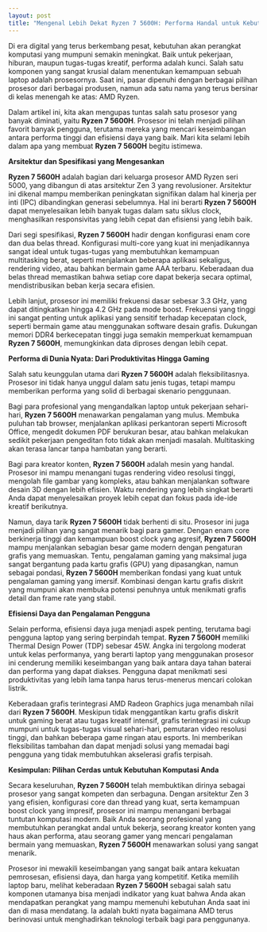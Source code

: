 ```yaml
---
layout: post
title: "Mengenal Lebih Dekat Ryzen 7 5600H: Performa Handal untuk Kebutuhan Modern"
---
```


Di era digital yang terus berkembang pesat, kebutuhan akan perangkat komputasi yang mumpuni semakin meningkat. Baik untuk pekerjaan, hiburan, maupun tugas-tugas kreatif, performa adalah kunci. Salah satu komponen yang sangat krusial dalam menentukan kemampuan sebuah laptop adalah prosesornya. Saat ini, pasar dipenuhi dengan berbagai pilihan prosesor dari berbagai produsen, namun ada satu nama yang terus bersinar di kelas menengah ke atas: AMD Ryzen.

Dalam artikel ini, kita akan mengupas tuntas salah satu prosesor yang banyak diminati, yaitu **Ryzen 7 5600H**. Prosesor ini telah menjadi pilihan favorit banyak pengguna, terutama mereka yang mencari keseimbangan antara performa tinggi dan efisiensi daya yang baik. Mari kita selami lebih dalam apa yang membuat **Ryzen 7 5600H** begitu istimewa.

**Arsitektur dan Spesifikasi yang Mengesankan**

**Ryzen 7 5600H** adalah bagian dari keluarga prosesor AMD Ryzen seri 5000, yang dibangun di atas arsitektur Zen 3 yang revolusioner. Arsitektur ini dikenal mampu memberikan peningkatan signifikan dalam hal kinerja per inti (IPC) dibandingkan generasi sebelumnya. Hal ini berarti **Ryzen 7 5600H** dapat menyelesaikan lebih banyak tugas dalam satu siklus clock, menghasilkan responsivitas yang lebih cepat dan efisiensi yang lebih baik.

Dari segi spesifikasi, **Ryzen 7 5600H** hadir dengan konfigurasi enam core dan dua belas thread. Konfigurasi multi-core yang kuat ini menjadikannya sangat ideal untuk tugas-tugas yang membutuhkan kemampuan multitasking berat, seperti menjalankan beberapa aplikasi sekaligus, rendering video, atau bahkan bermain game AAA terbaru. Keberadaan dua belas thread memastikan bahwa setiap core dapat bekerja secara optimal, mendistribusikan beban kerja secara efisien.

Lebih lanjut, prosesor ini memiliki frekuensi dasar sebesar 3.3 GHz, yang dapat ditingkatkan hingga 4.2 GHz pada mode boost. Frekuensi yang tinggi ini sangat penting untuk aplikasi yang sensitif terhadap kecepatan clock, seperti bermain game atau menggunakan software desain grafis. Dukungan memori DDR4 berkecepatan tinggi juga semakin memperkuat kemampuan **Ryzen 7 5600H**, memungkinkan data diproses dengan lebih cepat.

**Performa di Dunia Nyata: Dari Produktivitas Hingga Gaming**

Salah satu keunggulan utama dari **Ryzen 7 5600H** adalah fleksibilitasnya. Prosesor ini tidak hanya unggul dalam satu jenis tugas, tetapi mampu memberikan performa yang solid di berbagai skenario penggunaan.

Bagi para profesional yang mengandalkan laptop untuk pekerjaan sehari-hari, **Ryzen 7 5600H** menawarkan pengalaman yang mulus. Membuka puluhan tab browser, menjalankan aplikasi perkantoran seperti Microsoft Office, mengedit dokumen PDF berukuran besar, atau bahkan melakukan sedikit pekerjaan pengeditan foto tidak akan menjadi masalah. Multitasking akan terasa lancar tanpa hambatan yang berarti.

Bagi para kreator konten, **Ryzen 7 5600H** adalah mesin yang handal. Prosesor ini mampu menangani tugas rendering video resolusi tinggi, mengolah file gambar yang kompleks, atau bahkan menjalankan software desain 3D dengan lebih efisien. Waktu rendering yang lebih singkat berarti Anda dapat menyelesaikan proyek lebih cepat dan fokus pada ide-ide kreatif berikutnya.

Namun, daya tarik **Ryzen 7 5600H** tidak berhenti di situ. Prosesor ini juga menjadi pilihan yang sangat menarik bagi para gamer. Dengan enam core berkinerja tinggi dan kemampuan boost clock yang agresif, **Ryzen 7 5600H** mampu menjalankan sebagian besar game modern dengan pengaturan grafis yang memuaskan. Tentu, pengalaman gaming yang maksimal juga sangat bergantung pada kartu grafis (GPU) yang dipasangkan, namun sebagai pondasi, **Ryzen 7 5600H** memberikan fondasi yang kuat untuk pengalaman gaming yang imersif. Kombinasi dengan kartu grafis diskrit yang mumpuni akan membuka potensi penuhnya untuk menikmati grafis detail dan frame rate yang stabil.

**Efisiensi Daya dan Pengalaman Pengguna**

Selain performa, efisiensi daya juga menjadi aspek penting, terutama bagi pengguna laptop yang sering berpindah tempat. **Ryzen 7 5600H** memiliki Thermal Design Power (TDP) sebesar 45W. Angka ini tergolong moderat untuk kelas performanya, yang berarti laptop yang menggunakan prosesor ini cenderung memiliki keseimbangan yang baik antara daya tahan baterai dan performa yang dapat diakses. Pengguna dapat menikmati sesi produktivitas yang lebih lama tanpa harus terus-menerus mencari colokan listrik.

Keberadaan grafis terintegrasi AMD Radeon Graphics juga menambah nilai dari **Ryzen 7 5600H**. Meskipun tidak menggantikan kartu grafis diskrit untuk gaming berat atau tugas kreatif intensif, grafis terintegrasi ini cukup mumpuni untuk tugas-tugas visual sehari-hari, pemutaran video resolusi tinggi, dan bahkan beberapa game ringan atau esports. Ini memberikan fleksibilitas tambahan dan dapat menjadi solusi yang memadai bagi pengguna yang tidak membutuhkan akselerasi grafis terpisah.

**Kesimpulan: Pilihan Cerdas untuk Kebutuhan Komputasi Anda**

Secara keseluruhan, **Ryzen 7 5600H** telah membuktikan dirinya sebagai prosesor yang sangat kompeten dan serbaguna. Dengan arsitektur Zen 3 yang efisien, konfigurasi core dan thread yang kuat, serta kemampuan boost clock yang impresif, prosesor ini mampu menangani berbagai tuntutan komputasi modern. Baik Anda seorang profesional yang membutuhkan perangkat andal untuk bekerja, seorang kreator konten yang haus akan performa, atau seorang gamer yang mencari pengalaman bermain yang memuaskan, **Ryzen 7 5600H** menawarkan solusi yang sangat menarik.

Prosesor ini mewakili keseimbangan yang sangat baik antara kekuatan pemrosesan, efisiensi daya, dan harga yang kompetitif. Ketika memilih laptop baru, melihat keberadaan **Ryzen 7 5600H** sebagai salah satu komponen utamanya bisa menjadi indikator yang kuat bahwa Anda akan mendapatkan perangkat yang mampu memenuhi kebutuhan Anda saat ini dan di masa mendatang. Ia adalah bukti nyata bagaimana AMD terus berinovasi untuk menghadirkan teknologi terbaik bagi para penggunanya.
